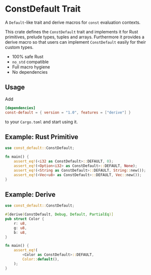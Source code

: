 # ConstDefault Trait

A `Default`-like trait and derive macros for `const` evaluation contexts.

This crate defines the `ConstDefault` trait and implements it for
Rust primitives, prelude types, tuples and arrays. Furthermore it
provides a derive macro so that users can implement `ConstDefault`
easily for their custom types.

- 100% safe Rust
- `no_std` compatible
- Full macro hygiene
- No dependencies

## Usage

Add
```toml
[dependencies]
const-default = { version = "1.0", features = ["derive"] }
```
to your `Cargo.toml` and start using it.

## Example: Rust Primitive

```rust
use const_default::ConstDefault;

fn main() {
    assert_eq!(<i32 as ConstDefault>::DEFAULT, 0);
    assert_eq!(<Option<i32> as ConstDefault>::DEFAULT, None);
    assert_eq!(<String as ConstDefault>::DEFAULT, String::new());
    assert_eq!(<Vec<u8> as ConstDefault>::DEFAULT, Vec::new());
}
```

## Example: Derive

```rust
use const_default::ConstDefault;

#[derive(ConstDefault, Debug, Default, PartialEq)]
pub struct Color {
    r: u8,
    g: u8,
    b: u8,
}

fn main() {
    assert_eq!(
        <Color as ConstDefault>::DEFAULT,
        Color::default(),
    );
}
```

